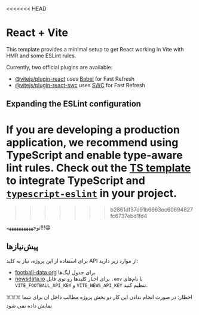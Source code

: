 <<<<<<< HEAD
# React + Vite

This template provides a minimal setup to get React working in Vite with HMR and some ESLint rules.

Currently, two official plugins are available:

- [@vitejs/plugin-react](https://github.com/vitejs/vite-plugin-react/blob/main/packages/plugin-react/README.md) uses [Babel](https://babeljs.io/) for Fast Refresh
- [@vitejs/plugin-react-swc](https://github.com/vitejs/vite-plugin-react-swc) uses [SWC](https://swc.rs/) for Fast Refresh

## Expanding the ESLint configuration

If you are developing a production application, we recommend using TypeScript and enable type-aware lint rules. Check out the [TS template](https://github.com/vitejs/vite/tree/main/packages/create-vite/template-react-ts) to integrate TypeScript and [`typescript-eslint`](https://typescript-eslint.io) in your project.
=======
 
>>>>>>> b2861df37d91b6663ec60694827fc6737ebd1fd4





توجههههههههههه!!!😁

## پیش‌نیازها

برای استفاده از این پروژه، نیاز به کلید API از موارد زیر دارید:
- [football-data.org](https://www.football-data.org/client/register) برای جدول لیگ‌ها
- [newsdata.io](https://newsdata.io/search-news) برای اخبار
کلیدها رو توی فایل `.env` با نام‌های `VITE_FOOTBALL_API_KEY` و `VITE_NEWS_API_KEY` تنظیم کنید.

☠️☠️☠️
اخطار: در صورت انجام ندادن این کار دو  بخش پروژه  مطالب داخل ان برای شما نمایش  داده نمی شود  



